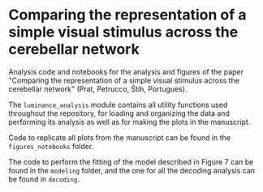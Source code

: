 # Comparing the representation of a simple visual stimulus across the cerebellar network

Analysis code and notebooks for the analysis and figures of the paper "Comparing the representation of a simple visual stimulus across the cerebellar network" (Prat, Petrucco, Štih, Portugues).

The `luminance_analysis` module contains all utility functions used throughout the repository, for loading and organizing the data and performing its analysis as well as for making the plots in the manuscript.

Code to replicate all plots from the manuscript can be found in the `figures_notebooks` folder.

The code to perform the fitting of the model described in Figure 7 can be found in the `modeling` folder, and the one for all the decoding analysis can be found in `decoding`. 
